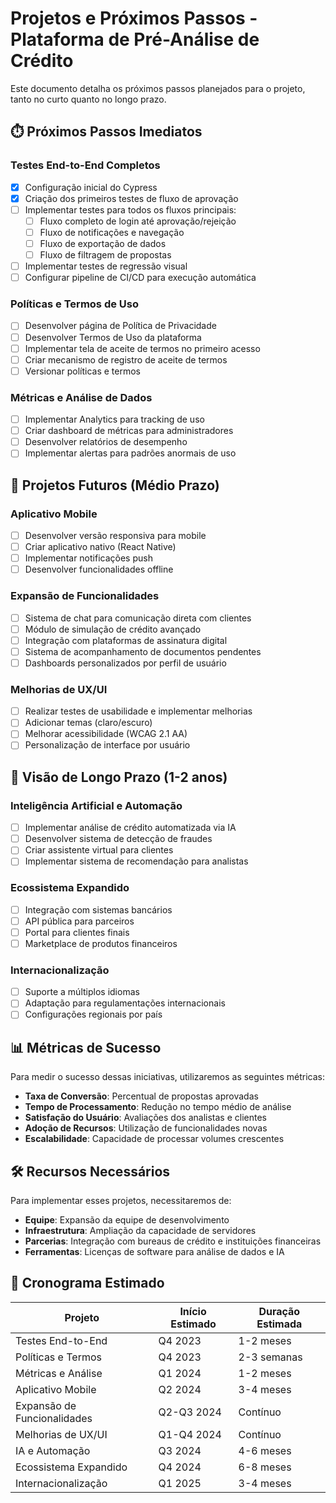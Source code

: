 # Projetos e Próximos Passos - Plataforma de Pré-Análise de Crédito

Este documento detalha os próximos passos planejados para o projeto, tanto no curto quanto no longo prazo.

## ⏱️ Próximos Passos Imediatos

### Testes End-to-End Completos

- [x] Configuração inicial do Cypress
- [x] Criação dos primeiros testes de fluxo de aprovação
- [ ] Implementar testes para todos os fluxos principais:
  - [ ] Fluxo completo de login até aprovação/rejeição
  - [ ] Fluxo de notificações e navegação
  - [ ] Fluxo de exportação de dados
  - [ ] Fluxo de filtragem de propostas
- [ ] Implementar testes de regressão visual
- [ ] Configurar pipeline de CI/CD para execução automática

### Políticas e Termos de Uso

- [ ] Desenvolver página de Política de Privacidade
- [ ] Desenvolver Termos de Uso da plataforma
- [ ] Implementar tela de aceite de termos no primeiro acesso
- [ ] Criar mecanismo de registro de aceite de termos
- [ ] Versionar políticas e termos

### Métricas e Análise de Dados

- [ ] Implementar Analytics para tracking de uso
- [ ] Criar dashboard de métricas para administradores
- [ ] Desenvolver relatórios de desempenho
- [ ] Implementar alertas para padrões anormais de uso

## 🔮 Projetos Futuros (Médio Prazo)

### Aplicativo Mobile

- [ ] Desenvolver versão responsiva para mobile
- [ ] Criar aplicativo nativo (React Native)
- [ ] Implementar notificações push
- [ ] Desenvolver funcionalidades offline

### Expansão de Funcionalidades

- [ ] Sistema de chat para comunicação direta com clientes
- [ ] Módulo de simulação de crédito avançado
- [ ] Integração com plataformas de assinatura digital
- [ ] Sistema de acompanhamento de documentos pendentes
- [ ] Dashboards personalizados por perfil de usuário

### Melhorias de UX/UI

- [ ] Realizar testes de usabilidade e implementar melhorias
- [ ] Adicionar temas (claro/escuro)
- [ ] Melhorar acessibilidade (WCAG 2.1 AA)
- [ ] Personalização de interface por usuário

## 🚀 Visão de Longo Prazo (1-2 anos)

### Inteligência Artificial e Automação

- [ ] Implementar análise de crédito automatizada via IA
- [ ] Desenvolver sistema de detecção de fraudes
- [ ] Criar assistente virtual para clientes
- [ ] Implementar sistema de recomendação para analistas

### Ecossistema Expandido

- [ ] Integração com sistemas bancários
- [ ] API pública para parceiros
- [ ] Portal para clientes finais
- [ ] Marketplace de produtos financeiros

### Internacionalização

- [ ] Suporte a múltiplos idiomas
- [ ] Adaptação para regulamentações internacionais
- [ ] Configurações regionais por país

## 📊 Métricas de Sucesso

Para medir o sucesso dessas iniciativas, utilizaremos as seguintes métricas:

- **Taxa de Conversão**: Percentual de propostas aprovadas
- **Tempo de Processamento**: Redução no tempo médio de análise
- **Satisfação do Usuário**: Avaliações dos analistas e clientes
- **Adoção de Recursos**: Utilização de funcionalidades novas
- **Escalabilidade**: Capacidade de processar volumes crescentes

## 🛠️ Recursos Necessários

Para implementar esses projetos, necessitaremos de:

- **Equipe**: Expansão da equipe de desenvolvimento
- **Infraestrutura**: Ampliação da capacidade de servidores
- **Parcerias**: Integração com bureaus de crédito e instituições financeiras
- **Ferramentas**: Licenças de software para análise de dados e IA

## 📅 Cronograma Estimado

| Projeto                     | Início Estimado | Duração Estimada |
| --------------------------- | --------------- | ---------------- |
| Testes End-to-End           | Q4 2023         | 1-2 meses        |
| Políticas e Termos          | Q4 2023         | 2-3 semanas      |
| Métricas e Análise          | Q1 2024         | 1-2 meses        |
| Aplicativo Mobile           | Q2 2024         | 3-4 meses        |
| Expansão de Funcionalidades | Q2-Q3 2024      | Contínuo         |
| Melhorias de UX/UI          | Q1-Q4 2024      | Contínuo         |
| IA e Automação              | Q3 2024         | 4-6 meses        |
| Ecossistema Expandido       | Q4 2024         | 6-8 meses        |
| Internacionalização         | Q1 2025         | 3-4 meses        |
